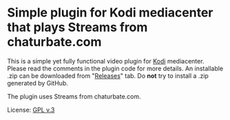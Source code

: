 # Simple plugin for Kodi mediacenter that plays Streams from chaturbate.com

This is a simple yet fully functional video plugin for [Kodi](http://kodi.tv) mediacenter.
Please read the comments in the plugin code for more details.
An installable .zip can be downloaded from "[Releases](https://github.com/space2walker/plugin.video.chaturbate/releases)" tab.
Do **not** try to install a .zip generated by GitHub.

The plugin uses Streams from chaturbate.com.

License: [GPL v.3](http://www.gnu.org/copyleft/gpl.html)
